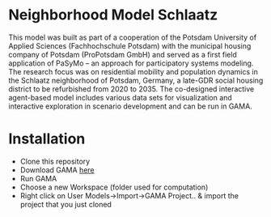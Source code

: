 # Neighborhood Model Schlaatz
This model was built as part of a cooperation of the Potsdam University of Applied Sciences (Fachhochschule Potsdam) with the municipal housing company of Potsdam (ProPotsdam GmbH) and served as a first field application of PaSyMo – an approach for participatory systems modeling. The research focus was on residential mobility and population dynamics in the Schlaatz neighborhood of Potsdam, Germany, a late-GDR social housing district to be refurbished from 2020 to 2035. The co-designed interactive agent-based model includes various data sets for visualization and interactive exploration in scenario development and can be run in GAMA.

# Installation

- Clone this repository
- Download GAMA [here](https://gama-platform.org/download)
- Run GAMA
- Choose a new Workspace (folder used for computation)
- Right click on User Models->Import->GAMA Project.. & import the project that you just cloned
